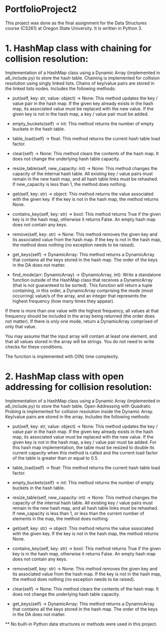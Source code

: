 # PortfolioProject2

This project was done as the final assignment for the Data Structures course (CS261) at Oregon State University. It is written in Python 3. 

# 1. HashMap class with chaining for collision resolution:

Implementation of a HashMap class using a Dynamic Array (implemented in a6_include.py) to store the hash table. Chaining is implemented for collision resolution using singly linked lists. Chains of key/value pairs are stored in the linked lists nodes. Includes the following methods: 

* put(self, key: str, value: object) -> None:
This method updates the key / value pair in the hash map. If the given key already exists in the hash map, its associated value must be replaced with the new value. If the given key is not in the hash map, a key / value pair must be added.

* empty_buckets(self) -> int:
This method returns the number of empty buckets in the hash table.

* table_load(self) -> float:
This method returns the current hash table load factor.

* clear(self) -> None:
This method clears the contents of the hash map. It does not change the underlying hash table capacity.

* resize_table(self, new_capacity: int) -> None:
This method changes the capacity of the internal hash table. All existing key / value pairs must remain in the new hash map, and all hash table links must be rehashed. If new_capacity is less than 1, the method does nothing.

* get(self, key: str) -> object:
This method returns the value associated with the given key. If the key is not in the hash map, the method returns None.

* contains_key(self, key: str) -> bool:
This method returns True if the given key is in the hash map, otherwise it returns False. An empty hash map does not contain any keys.

* remove(self, key: str) -> None:
This method removes the given key and its associated value from the hash map. If the key is not in the hash map, the method does nothing (no exception needs to be raised).

* get_keys(self) -> DynamicArray:
This method returns a DynamicArray that contains all the keys stored in the hash map. The order of the keys in the DA does not matter.

* find_mode(arr: DynamicArray) -> (DynamicArray, int):
Write a standalone function outside of the HashMap class that receives a DynamicArray (that is not guaranteed to be sorted). This function will return a tuple containing, in this order, a DynamicArray comprising the mode (most occurring) value/s of the array, and an integer that represents the highest frequency (how many times they appear).

If there is more than one value with the highest frequency, all values at that frequency should be included in the array being returned (the order does not matter). If there is only one mode, return a DynamicArray comprised of only that value.

You may assume that the input array will contain at least one element, and that all values stored in the array will be strings. You do not need to write checks for these conditions.

The function is implemented with O(N) time complexity.

# 2. HashMap class with open addressing for collision resolution:

Implementation of a HashMap class using a Dynamic Array (implemented in a6_include.py) to store the hash table. Open Addressing with Quadratic Probing is implemented for collision resolution inside the Dynamic Array. Key/value pairs are stored in the array. Includes the following methods: 

* put(self, key: str, value: object) -> None:
This method updates the key / value pair in the hash map. If the given key already exists in the hash map, its associated value must be replaced with the new value. If the given key is not in the hash map, a key / value pair must be added. For this hash map implementation, the table must be resized to double its current
capacity when this method is called and the current load factor of the table is greater than or equal to 0.5.

* table_load(self) -> float:
This method returns the current hash table load factor.

* empty_buckets(self) -> int:
This method returns the number of empty buckets in the hash table.

* resize_table(self, new_capacity: int) -> None:
This method changes the capacity of the internal hash table. All existing key / value pairs must remain in the new hash map, and all hash table links must be rehashed. If new_capacity is less than 1, or less than the current number of elements in the map, the method does nothing.

* get(self, key: str) -> object:
This method returns the value associated with the given key. If the key is not in the hash map, the method returns None.

* contains_key(self, key: str) -> bool:
This method returns True if the given key is in the hash map, otherwise it returns False. An empty hash map does not contain any keys.

* remove(self, key: str) -> None:
This method removes the given key and its associated value from the hash map. If the key is not in the hash map, the method does nothing (no exception needs to be raised).

* clear(self) -> None:
This method clears the contents of the hash map. It does not change the underlying hash table capacity.

* get_keys(self) -> DynamicArray:
This method returns a DynamicArray that contains all the keys stored in the hash map. The order of the keys in the DA does not matter.


** No built-in Python data structures or methods were used in this project.
